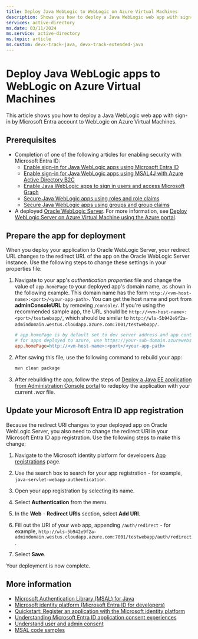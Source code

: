 ```yaml
---
title: Deploy Java WebLogic to WebLogic on Azure Virtual Machines
description: Shows you how to deploy a Java WebLogic web app with sign-in by Microsoft Entra account to WebLogic on Azure Virtual Machines.
services: active-directory
ms.date: 03/11/2024
ms.service: active-directory
ms.topic: article
ms.custom: devx-track-java, devx-track-extended-java
---
```


# Deploy Java WebLogic apps to WebLogic on Azure Virtual Machines

This article shows you how to deploy a Java WebLogic web app with sign-in by Microsoft Entra account to WebLogic on Azure Virtual Machines.

## Prerequisites

- Completion of one of the following articles for enabling security with Microsoft Entra ID:
  - [Enable sign-in for Java WebLogic apps using Microsoft Entra ID](enable-java-weblogic-webapp-authentication-entra-id.md)
  - [Enable sign-in for Java WebLogic apps using MSAL4J with Azure Active Directory B2C](enable-java-weblogic-webapp-authentication-azure-ad-b2c.md)
  - [Enable Java WebLogic apps to sign in users and access Microsoft Graph](enable-java-weblogic-webapp-authorization-entra-id.md)
  - [Secure Java WebLogic apps using roles and role claims](enable-java-weblogic-webapp-authorization-role-entra-id.md)
  - [Secure Java WebLogic apps using groups and group claims](enable-java-weblogic-webapp-authorization-group-entra-id.md)
- A deployed [Oracle WebLogic Server](https://www.oracle.com/java/weblogic/). For more information, see [Deploy WebLogic Server on Azure Virtual Machine using the Azure portal](/azure/virtual-machines/workloads/oracle/weblogic-server-azure-virtual-machine).

## Prepare the app for deployment

When you deploy your application to Oracle WebLogic Server, your redirect URL changes to the redirect URL of the app on the Oracle WebLogic Server instance. Use the following steps to change these settings in your properties file:

1. Navigate to your app's *authentication.properties* file and change the value of `app.homePage` to your deployed app's domain name, as shown in the following example. This domain name has the form `http://<vm-host-name>:<port>/<your-app-path>`. You can get the host name and port from **adminConsoleURL** by removing `/console/`. If you're using the recommended sample app, the URL should be `http://<vm-host-name>:<port>/testwebapp/`, which should be similar to `http://wls-5b942e9f2a-admindomain.westus.cloudapp.azure.com:7001/testwebapp/`.

   ```ini
   # app.homePage is by default set to dev server address and app context path on the server
   # for apps deployed to azure, use https://your-sub-domain.azurewebsites.net
   app.homePage=http://<vm-host-name>:<port>/<your-app-path>
   ```

1. After saving this file, use the following command to rebuild your app:

   ```bash
   mvn clean package
   ```

1. After rebuilding the app, follow the steps of [Deploy a Java EE application from Administration Console portal](/azure/virtual-machines/workloads/oracle/weblogic-server-azure-virtual-machine#deploy-a-java-ee-application-from-administration-console-portal) to redeploy the application with your current *.war* file.

## Update your Microsoft Entra ID app registration

Because the redirect URI changes to your deployed app on Oracle WebLogic Server, you also need to change the redirect URI in your Microsoft Entra ID app registration. Use the following steps to make this change:

1. Navigate to the Microsoft identity platform for developers [App registrations](https://go.microsoft.com/fwlink/?linkid=2083908) page.

1. Use the search box to search for your app registration - for example, `java-servlet-webapp-authentication`.

1. Open your app registration by selecting its name.

1. Select **Authentication** from the menu.

1. In the **Web** - **Redirect URIs** section, select **Add URI**.

1. Fill out the URI of your web app, appending `/auth/redirect` - for example, `http://wls-5b942e9f2a-admindomain.westus.cloudapp.azure.com:7001/testwebapp/auth/redirect`.

1. Select **Save**.

Your deployment is now complete.

## More information

- [Microsoft Authentication Library (MSAL) for Java](https://github.com/AzureAD/microsoft-authentication-library-for-java)
- [Microsoft identity platform (Microsoft Entra ID for developers)](/entra/identity-platform/)
- [Quickstart: Register an application with the Microsoft identity platform](/entra/identity-platform/quickstart-register-app)
- [Understanding Microsoft Entra ID application consent experiences](/entra/identity-platform/application-consent-experience)
- [Understand user and admin consent](/entra/identity-platform/howto-convert-app-to-be-multi-tenant#understand-user-and-admin-consent-and-make-appropriate-code-changes)
- [MSAL code samples](/entra/identity-platform/sample-v2-code?tabs=framework#java)
